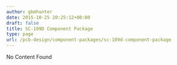 ```yaml
---
author: gbmhunter
date: 2015-10-25 20:25:12+00:00
draft: false
title: SC-109D Component Package
type: page
url: /pcb-design/component-packages/sc-109d-component-package
---
```


No Content Found
